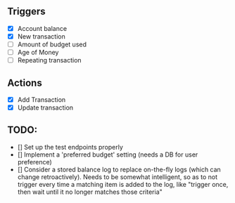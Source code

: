 ## Triggers

- [x] Account balance
- [x] New transaction
- [ ] Amount of budget used
- [ ] Age of Money
- [ ] Repeating transaction

## Actions

- [x] Add Transaction
- [x] Update transaction

## TODO:

- [] Set up the test endpoints properly
- [] Implement a 'preferred budget' setting (needs a DB for user preference)
- [] Consider a stored balance log to replace on-the-fly logs (which can change retroactively). Needs to be somewhat intelligent, so as to not trigger every time a matching item is added to the log, like "trigger once, then wait until it no longer matches those criteria"
